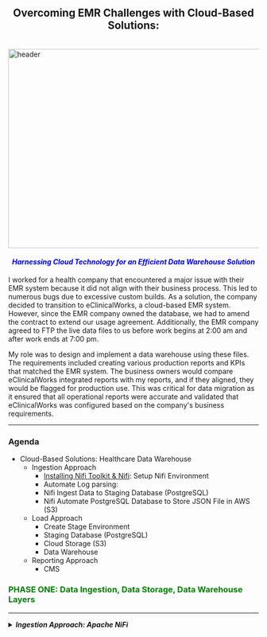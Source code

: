 <!-- ABOUT THE PROJECT -->

<!-- Still working on the project -->

## <center>Overcoming EMR Challenges with Cloud-Based Solutions:</center>
<br>
<img src="images/main2.png" alt="header" style="width: 900px; height: 400px;"><br>

#### <font color="blue"><em><center>Harnessing Cloud Technology for an Efficient Data Warehouse Solution</em></center></font>
I worked for a health company that encountered a major issue with their EMR system because it did not align with their business process. This led to numerous bugs due to excessive custom builds. As a solution, the company decided to transition to eClinicalWorks, a cloud-based EMR system. However, since the EMR company owned the database, we had to amend the contract to extend our usage agreement. Additionally, the EMR company agreed to FTP the live data files to us before work begins at 2:00 am and after work ends at 7:00 pm.

My role was to design and implement a data warehouse using these files. The requirements included creating various production reports and KPIs that matched the EMR system. The business owners would compare eClinicalWorks integrated reports with my reports, and if they aligned, they would be flagged for production use. This was critical for data migration as it ensured that all operational reports were accurate and validated that eClinicalWorks was configured based on the company's business requirements.

---------------------------------------------------------------------------------------------------------------------
### Agenda

- Cloud-Based Solutions: Healthcare Data Warehouse
  - Ingestion Approach
    - [Installing Nifi Toolkit & Nifi](https://nifi.apache.org/docs/nifi-docs/html/getting-started.html): Setup Nifi Environment
    - Automate Log parsing:
    - Nifi Ingest Data to Staging Database (PostgreSQL)
    - Nifi Automate PostgreSQL Database to Store JSON File in AWS (S3)
  - Load Approach
    - Create Stage Environment
    - Staging Database (PostgreSQL)
    - Cloud Storage (S3)
    - Data Warehouse 
  - Reporting Approach
    - CMS 
### <font color="green">PHASE ONE: Data Ingestion, Data Storage, Data Warehouse Layers</font>
---------------------------------------------------------------------------------------------------------------------

<details>
  <summary><strong><em>Ingestion Approach: Apache NiFi</em></strong></summary>

The ingestion process involves automating data movement across systems using Apache NiFi. In real-time, the data is loaded into a local database (PostgreSQL) before being pushed to the cloud storage environment (AWS S3).

#### Table of Contents
- [NIFI](http:/localhost:8443/nifi/): Setup Nifi Environment
  - [Installing Nifi Toolkit & Nifi](http:/localhost:8443/nifi/)
  - Automate Log parsing:
    - INFO
    - DEBUG
    - WARN
    - ERROR
  - FTP Environment: The EMR company pushes the health data to an environment 
      - JSON FILE: File (FTP Location) configuration
      - Upload Files
  - Staging Database (PostgreSQL): Ingest files into the database, temporary storage location for data cleansing, validation, and transformation processes
    - parameter-context
      - JSON FILE: Database configuration
    - postgresql
      - Create Tables
      - Load Data 
    - Cloud Storage (S3): Store processed and transformed files
        - Parameter-Context
          - JSON FILE: File configuration
        - AWS (S3)
        - Identity and Access Management (IAM)
        - Access Keys
        - Bucket
        - Folder
        - Load JSON Files

<details>
<summary>
    
##### 1) [NIFI](http:/localhost:8443/nifi/): Setup Nifi Environment
</summary>

- Setup Nifi Environment (I am using a MAC)
  - Open Terminal
  - Move to the following folder: `cd /opt`
- Installing Nifi Toolkit: You can download the Apache Nifi [here](https://nifi.apache.org/download.html) or follow these steps:
  - Create the following variables:
    - `export version='1.22.0'`
    - `export nifi_registry_port='18443'` (I am keeping the illustration simple. However, install registry, prod, dev stg is recommended)
    - `export nifi_prd_port='8443'`
  - Download Nifi Toolkit: I am using a MAC, and my environment location is `cd/opt`
    - `wget https://dlcdn.apache.org/nifi/${version}/nifi-toolkit-${version}-bin.zip cd /opt`
    - `unzip nifi-toolkit-${version}-bin.zip -d /opt/nifi-toolkit && cd /opt/nifi-toolkit/nifi-toolkit-${version} && mv * .. && cd .. && rm -rf nifi-toolkit-${version}`
  - Configuration Files
  
    Using the variables created above to configure Loop
    ----------------------------------------------------
    
    ```shell
    prop_replace () {
      target_file=${3:-${nifi_props_file}}
      echo 'replacing target file ' ${target_file}
      sed -i -e "s|^$1=.*$|$1=$2|" ${target_file}
    }

    mkdir -p /opt/nifi-toolkit/nifi-envs
    cp /opt/nifi-toolkit/conf/cli.properties.example /opt/nifi-toolkit/nifi-envs/nifi-PRD
    prop_replace baseUrl http://localhost:${nifi_prd_port} /opt/nifi-toolkit/nifi-envs/nifi-PRD
    cp /opt/nifi-toolkit/conf/cli.properties.example /opt/nifi-toolkit/nifi-envs/registry-PRD
    prop_replace baseUrl http://localhost:${nifi_registry_port} /opt/nifi-toolkit/nifi-envs/registry-PRD
    ```
    
    ### NIFI CLI STEPS:
    
    <strong>The config files have the following properties</strong>
    -----------------------------------------------------------------------------
    
    - Configure this nifi-PRD
      - Type the following: `cd /opt/nifi-toolkit/nifi-envs`
      - Add the following to `baseUrl`: `baseUrl=http://localhost:8443` 
    - Type the following and enter Nifi Toolkit env: `/opt/nifi-toolkit/bin/cli.sh`
    - Show Session Keys: `session keys`
    - Add session: `session set nifi.props /opt/nifi-toolkit/nifi-envs/nifi-DEV`

    <strong>View the Nifi Environment</strong>
    ---------------------------------------------------------------
     
    - Start Nifi: `/opt/nifi-prd/bin/nifi.sh start` 
    - Start Nifi-toolkit: `/opt/nifi-toolkit/bin/cli.sh`                 
    - View current Session: `session show`
    - Find the root PG Id: `nifi get-root-id`
    - List all Process Groups: `nifi pg-list` (it's empty, but will be used in `Files to Postgres Database` section)
    - Find the current user: `nifi current-user`
    - List all available templates: `nifi list-templates` (it's empty, haven't added any template as yet)

     <strong>Below is a basic view of the Nifi Environment</strong>
    ---------------------------------------------------------------
     
    <img src="images/fileconfig.png" alt="header" style="width: 1000px; height: 700px;"><br> 

</details>


<details>
<summary>
  
##### 2) [NIFI](http:/localhost:8443/nifi/): Automate Log Parsing
</summary>

<strong> Setup Log Parsing inside NIFI</strong>
---------------------------------------------------------------

- Log file location: `/opt/nifi-prd/logs` we can view the log files `nifi-app.log`
- Start Nifi: `/opt/nifi-prd/bin/nifi.sh start` 
- Start Nifi-toolkit: `/opt/nifi-toolkit/bin/cli.sh`
- Go to your Nifi web location: `http:/localhost:8443/nifi/`
    - Drag the Process Group icon onto the plane and name it `Healthcare Data Process`, then double click to open another plane
    - Drag another `Process Group` and name it `LOGS`

<strong> Create the Log Flow in Nifi</strong>
---------------------------------------------------------------

- Drag the `Processor` onto the plane and type `TailFile`, and set the Relationship to success
- Open the TailFile Configure page and click on `SETTINGS` and then click on `Bulletin Level`
    - This will mirror the flow based on the `Bulletin Level`. Then click on `PROPERTIES`
    - In the `Property` column, choose `Tailing mode` with the value `Single file`. In the `File(s) to Tail` column, add the log path
    - **Log file Path**: `/opt/nifi-prd/logs/nifi-app.log`<br><br>

    - TailFile Configure Processor: `Bulletin Level`
    ------------------------------------------
    <img src="images/Bulletin.png" alt="header" style="width: 700px; height: 400px;"> <br>

    - TailFile Configure Processor: `PROPERTIES`
    ------------------------------------------
    <img src="images/TailFile.png" alt="header" style="width: 700px; height: 500px;"> <br>

    - Connect `TailFile` RELATIONSHIPS to Success `SplitText`
    - Configure Processor for `SplitText`: Line Split Count `1` to split the `Bulletin Level type`
        - **Header Line Count**: `0`
        - **Removing Trailing Newlines**: `True`
    - Connect `SplitText` RELATIONSHIPS to Success `RouteOnContent` and Terminate: `failure` and `original`
    - Configure Processor for `RouteOnContent`
        - **Match Requirement**: `content must contain match`
        - **Character Set**: `UTF`
        - **Content Buffer Size**: `1 MB`
        - Click on `+` and manually add the following:
            - DEBUG: connect to LongAttribute
            - ERROR: connect to `ExtractGrok`
            - INFO: connect to LongAttribute
            - WARN: connect to LongAttribute
            - See Below <br>
                <img src="images/AddBulltin.png" alt="header" style="width: 600px; height: 400px;"> <br>
    - Connect `RouteOnContent` RELATIONSHIPS to Success `ExtractGrok` and Terminate: `unmatched`
    - Configure Processor for `ExtractGrok`
        - **Grok Expression**: `%{TIMESTAMP_ISO8601:timestamp} %{LOGLEVEL:level} \[%{DATA:thread}\] %{DATA:class} %{GREEDYDATA:message}`
        - **Character Set**: `flowfile-attribute`

    - If you have a `Slack` account, connect `RouteOnContent` RELATIONSHIPS to Success `PutSlack`
    - Configure Processor for `RouteOnContent`
        - **Webhook URL**: `Sensitive value set`
        - **Webhook Text**: ` An Error occurred at ${grok.timestamp} with Service ${grok.thread}. Error msg ${grok.message}`
        - Channel: <Your Slack Channel>

    NIFI: LOG DATA FLOW
    ------------------------------------------
    <img src="images/logfile.png" alt="header" style="width: 700px; height: 500px;"> <br>   
            
 
</details>

  <details>
<summary>
  
 ##### 3) [NIFI](http:/localhost:8443/nifi/): Push Files to PostgreSQL Database
</summary>
    
- Incorporating a staging database may seem unnecessary since the files are already standardized. However, there are several benefits to consider. Firstly, it provides cost-effectiveness. Utilizing the cloud for repeated SELECT operations can be expensive. Secondly, the staging database allows for the identification of any unforeseen data issues and enables additional data cleansing and standardization processes. The ultimate goal is to minimize the number of updates and inserts into Snowflake, ensuring optimal efficiency.
- **FTP LOCATION**: I used a Python script to create a `timestamp` and `increment count` for each file.
  - **Python Script**: [Script](code): I also implemented `Slack` to notify me when the file reaches `2 AM before work and 7 PM`
  - To integrate the Incoming `Webhooks` feature into the code, you'll need to make the following modifications:
    1. Install the slack_sdk library if you haven't already: `pip install slack_sdk`
    2. Import the necessary modules: `from slack_sdk import WebClient`, `from slack_sdk.errors import SlackApiError`
    3. Set up the Slack webhook URL: `slack_webhook_url = 'YOUR_SLACK_WEBHOOK_URL'`: Click here to view the script [Script](code)

- Automate configuration file within parameter-context 
    - **Create two folders**: Process-Nifi and parameter_context
    - /opt/nifi-toolkit/nifi-envs/`Process-Nifi/parameter_context` and add the files [`postgres-config.json`](parameter-context) to the folder
    - **Start Nifi-toolkit**: `/opt/nifi-toolkit/bin/cli.sh`
    - **Create the parameter Context for the database**:
    `nifi import-param-context -i /opt/nifi-toolkit/nifi-envs/Excel-NiFi/parameter_context/postgres-config.json' -u http://localhost:8443`
    - **Create the parameter Context for the file Tracker**:
    `nifi import-param-context -i /opt/nifi-toolkit/nifi-envs/Excel-NiFi/parameter_context/excell-healthcare-tracker-config.json' -u http://localhost:8443`
    - **Go to your Nifi web location**: `http:/localhost:8443/nifi/`
    - **Open Nifi**: In the top-right corner, click the icon and click on `Parameter Contexts` to confirm that the above files are loaded
    - **Global Gear**: Click on it and search in the `Process Group Parameter Context` for your loaded files and click apply
        - Drag the Process Group icon onto the plane and name it `Healthcare Data Process`, then double click to open another plane
        - Drag another `Process Group` and name it `File Extraction to Databases`
            - Click the process group `File Extraction to Database` and then Drag the Processor and type `List File`
                - In the ListFile processor, the file configuration should be loaded automatically
                - **Input Directory**: `#{source_directory}`
                - **File Filter**: `#{file_list}`
                - **Entity Tracking Node Identifier**: `${hostname()}`

            - Drag the Processor and type `FetchFile`
                - **File to Fetch**: `${absolute.path}/${filename}`
                - **Move Conflict Strategy**: `Rename`
            
            - Drag the Processor and type `ConvertRecord`: Read CSV files and convert them to `JSON`
                - **Record Reader**: `CSVReader`: we need to configure a `Controller Service Details`, click on `properties`
                    - **Schema Access Strategy**: `Inherit Record Schema`
                    - **Reader Schema**: click on the `+` icon and manually input the schema
                - **Record Writer**: `JsonRecordSetWriter`: we need to configure a `Controller Service Details`, click on `properties`
                    - **Schema Write Strategy**: `Use Schema Name Property`
                    - **Schema Name**: `schema.name`
                    - **Pretty Print JSON**: `true`
                    - **Schema Access Strategy**: `Inherit Record Schema`
            
            - Drag the Processor and type `AttributesToJson`
                - **Include Core Attributes**: `false`
                - **Include Dynamic Attributes**: `true`
                - **Include All Attributes**: `true`
                - **Overwrite Existing Attributes**: `false`
                - **Remove Attributes**: `output.data` 
            - Drag the Processor and type `EvaluateJsonPath`
                - **Attributes to JSON**: `true`
                - **Destination**: `flowfile-content`
                - **Null Value**: `null`
                - **Replacement Value**: `null`
                - **Include Root Group**: `false`
            
            - Drag the Processor and type `PutDatabaseRecord`
                - **PutDatabaseRecord**: we need to configure a `Controller Service Details`, click on `properties`
                    - **Database Connection Pooling Service**: `Database Connection Pooling Service`: Click on `controller service details` and configure it
                        - **Database Connection URL**: `jdbc:postgresql://localhost:5432/postgres`
                        - **Database Driver Class Name**: `org.postgresql.Driver`
                        - **Database Driver Location(s)**: `/opt/nifi-prd/drivers/postgresql-42.3.1.jar`
                        - **Database User**: `admin`
                        - **Database Password**: `admin`
                - **Table Name**: `t_file_info`
                - **Max Rows Per Flow File**: `1`
                - **Statement Type**: `Use Statement Attribute`
                - **Statement Attribute Name**: `dml.type`

                - **PutDatabaseRecord**: `Properties`
                ----------------------------------------
                <img src="images/PutDBRecord.png" alt="header" style="width: 700px; height: 400px;"> <br>  

            - Drag the Processor and type `ReplaceText`
                - **Replacement Strategy**: `Literal Replace`
                - **Search Value**: `insert`
                - **Replacement Value**: `select * from`
                - **Evaluate Repl. Value**: `false`
                - **Replacement Strategy**: `Literal Replace`
                - **Search Value**: `into`
                - **Replacement Value**: ``
                - **Evaluate Repl. Value**: `false`
            - Drag the Processor and type `ExecuteSQL`
                - **Database Connection Pooling Service**: `Database Connection Pooling Service`: Click on `controller service details` and configure it
                - **Table Name**: `t_file_info`
                - **Max Rows Per Flow File**: `1`
                - **Statement Type**: `Use Statement Attribute`
                - **Statement Attribute Name**: `dml.type`
                - **SQL select**: `SELECT * FROM t_file_info`
                
            - Drag the Processor and type `ListDatabaseTables`
                - **DB connection pool**: `Database Connection Pooling Service`: Click on `controller service details` and configure it

        FLOW FILES: Process Group Flow
        ----------------------------------------
        <img src="images/database.png" alt="header" style="width: 1000px; height: 700px;"> <br>

</details>

<details>
<summary>
  
##### 4) [NIFI](http:/localhost:8443/nifi/): Store Processed Files in AWS S3
</summary>

- Drag the Processor and type `PutS3Object`
    - **Access Key**: `AWS Access Key ID`
    - **Secret Key**: `AWS Secret Access Key`
    - **Bucket**: `your-bucket-name`
    - **Folder**: `${file_ftp_source_path}`

AWS S3 CONFIGURATION
----------------------------------------
- **Create a User**:
    - Login to the `AWS Management Console`
    - In the search bar, type `IAM` and click on `IAM (Identity and Access Management)`
    - Click on `Users` from the left-hand menu and then click on `Add User`
    - Enter a name for the user and select `Programmatic access` for the `Access type`
    - Click on `Next: Permissions` and then select `Attach existing policies directly`
    - Search for and select the `AmazonS3FullAccess` policy
    - Click on `Next: Tags` (optional) and then click on `Next: Review`
    - Review the user details and click on `Create user`
    - Take note of the `Access key ID` and `Secret access key` as you will need them in the Nifi configuration

- **Create an S3 Bucket**:
    - Go to the `AWS Management Console`
    - In the search bar, type `S3` and click on `S3`
    - Click on `Create bucket`
    - Enter a unique name for the bucket and choose the region
    - Click on `Next` and leave the rest of the settings as default
    - Click on `Next` and review the bucket settings
    - Click on `Create bucket`

NIFI: AWS S3 CONFIGURATION
----------------------------------------
- Click on the `gear` icon in the top-right corner and select `Controller Settings`
- Click on the `AWS S3` tab
- Enter the `Access Key ID` and `Secret Access Key` of the IAM user created earlier
- Click on `Test AWS S3 Credentials` to verify the connection
- Click on `Apply` and then `OK`

NIFI: S3 PROCESSOR CONFIGURATION
----------------------------------------
- **PutS3Object** Processor: Click on the processor and go to the `Properties` tab
- Enter the `Bucket` name created earlier
- Set the `Folder` property to `${file_ftp_source_path}` (assuming `file_ftp_source_path` is a flowfile attribute that contains the desired folder path)
- Configure any other properties as needed (e.g., access key, secret key, region, etc.)
- Connect the processor to the previous processor in your flow to continue the flow of data

NIFI: S3 PROCESSOR CONFIGURATION
----------------------------------------
- **PutS3Object** Processor: Click on the processor and go to the `Properties` tab
- Enter the `Bucket` name created earlier
- Set the `Folder` property to `${file_ftp_source_path}` (assuming `file_ftp_source_path` is a flowfile attribute that contains the desired folder path)
- Configure any other properties as needed (e.g., access key, secret key, region, etc.)
- Connect the processor to the previous processor in your flow to continue the flow of data

FLOW FILES: Process Group Flow
----------------------------------------
<img src="images/aws-s3.png" alt="header" style="width: 1000px; height: 700px;"> <br>
            
</details>
<br>

### <font color="green">PHASE TWO: Data Validation, Data Cleansing, and Transformation</font>
---------------------------------------------------------------------------------------------------------------------

<details>
<summary>
  
##### 5) [NIFI](http:/localhost:8443/nifi/): Data Validation and Cleansing
</summary>

- Drag the Processor and type `PutDatabaseRecord`
    - **PutDatabaseRecord**: we need to configure a `Controller Service Details`, click on `properties`
        - **Database Connection Pooling Service**: `Database Connection Pooling Service`: Click on `controller service details` and configure it
            - **Database Connection URL**: `jdbc:postgresql://localhost:5432/postgres`
            - **Database Driver Class Name**: `org.postgresql.Driver`
            - **Database Driver Location(s)**: `/opt/nifi-prd/drivers/postgresql-42.3.1.jar`
            - **Database User**: `admin`
            - **Database Password**: `admin`
    - **Table Name**: `t_file_info`
    - **Max Rows Per Flow File**: `1`
    - **Statement Type**: `Use Statement Attribute`
    - **Statement Attribute Name**: `dml.type`

    - **PutDatabaseRecord**: `Properties`
    ----------------------------------------
    <img src="images/PutDBRecord.png" alt="header" style="width: 700px; height: 400px;"> <br>  

- Drag the Processor and type `ReplaceText`
    - **Replacement Strategy**: `Literal Replace`
    - **Search Value**: `insert`
    - **Replacement Value**: `select * from`
    - **Evaluate Repl. Value**: `false`
    - **Replacement Strategy**: `Literal Replace`
    - **Search Value**: `into`
    - **Replacement Value**: ``
    - **Evaluate Repl. Value**: `false`
    
- Drag the Processor and type `ExecuteSQL`
    - **Database Connection Pooling Service**: `Database Connection Pooling Service`: Click on `controller service details` and configure it
    - **Table Name**: `t_file_info`
    - **Max Rows Per Flow File**: `1`
    - **Statement Type**: `Use Statement Attribute`
    - **Statement Attribute Name**: `dml.type`
    - **SQL select**: `SELECT * FROM t_file_info`
    
- Drag the Processor and type `ListDatabaseTables`
    - **DB connection pool**: `Database Connection Pooling Service`: Click on `controller service details` and configure it

FLOW FILES: Process Group Flow
----------------------------------------
<img src="images/database.png" alt="header" style="width: 1000px; height: 700px;"> <br>

</details>

<details>
<summary>
  
##### 6) [NIFI](http:/localhost:8443/nifi/): Data Transformation
</summary>

- Drag the Processor and type `PutSQL`
    - **Database Connection Pooling Service**: `Database Connection Pooling Service`: Click on `controller service details` and configure it
    - **Table Name**: `t_file_info`
    - **Max Rows Per Flow File**: `1`
    - **Statement Type**: `Use Statement Attribute`
    - **Statement Attribute Name**: `dml.type`
    - **SQL select**: `SELECT * FROM t_file_info`
    - **SQL insert**: `SELECT * FROM t_file_info`
    
- Drag the Processor and type `ReplaceText`
    - **Replacement Strategy**: `Literal Replace`
    - **Search Value**: `insert`
    - **Replacement Value**: `select * from`
    - **Evaluate Repl. Value**: `false`
    - **Replacement Strategy**: `Literal Replace`
    - **Search Value**: `into`
    - **Replacement Value**: ``
    - **Evaluate Repl. Value**: `false`
    
- Drag the Processor and type `ExecuteSQL`
    - **Database Connection Pooling Service**: `Database Connection Pooling Service`: Click on `controller service details` and configure it
    - **Table Name**: `t_file_info`
    - **Max Rows Per Flow File**: `1`
    - **Statement Type**: `Use Statement Attribute`
    - **Statement Attribute Name**: `dml.type`
    - **SQL select**: `SELECT * FROM t_file_info`

- Drag the Processor and type `ListDatabaseTables`
    - **DB connection pool**: `Database Connection Pooling Service`: Click on `controller service details` and configure it

FLOW FILES: Process Group Flow
----------------------------------------
<img src="images/transformation.png" alt="header" style="width: 1000px; height: 700px;"> <br>

</details>

<br>

### <font color="green">PHASE THREE: Reporting and KPIs</font>
---------------------------------------------------------------------------------------------------------------------

<details>
<summary>
  
##### 7) [NIFI](http:/localhost:8443/nifi/): Generate Reports and KPIs
</summary>

- Drag the Processor and type `PutSQL`
    - **Database Connection Pooling Service**: `Database Connection Pooling Service`: Click on `controller service details` and configure it
    - **Table Name**: `t_file_info`
    - **Max Rows Per Flow File**: `1`
    - **Statement Type**: `Use Statement Attribute`
    - **Statement Attribute Name**: `dml.type`
    - **SQL select**: `SELECT * FROM t_file_info`
    - **SQL insert**: `SELECT * FROM t_file_info`

- Drag the Processor and type `ReplaceText`
    - **Replacement Strategy**: `Literal Replace`
    - **Search Value**: `insert`
    - **Replacement Value**: `select * from`
    - **Evaluate Repl. Value**: `false`
    - **Replacement Strategy**: `Literal Replace`
    - **Search Value**: `into`
    - **Replacement Value**: ``
    - **Evaluate Repl. Value**: `false`
    
- Drag the Processor and type `ExecuteSQL`
    - **Database Connection Pooling Service**: `Database Connection Pooling Service`: Click on `controller service details` and configure it
    - **Table Name**: `t_file_info`
    - **Max Rows Per Flow File**: `1`
    - **Statement Type**: `Use Statement Attribute`
    - **Statement Attribute Name**: `dml.type`
    - **SQL select**: `SELECT * FROM t_file_info`

- Drag the Processor and type `ListDatabaseTables`
    - **DB connection pool**: `Database Connection Pooling Service`: Click on `controller service details` and configure it

FLOW FILES: Process Group Flow
----------------------------------------
<img src="images/reports.png" alt="header" style="width: 1000px; height: 700px;"> <br>

</details>

<br>

### <font color="green">PHASE FOUR: Data Migration and Validation</font>
---------------------------------------------------------------------------------------------------------------------

<details>
<summary>
  
##### 8) [NIFI](http:/localhost:8443/nifi/): Data Migration and Validation
</summary>

- Drag the Processor and type `PutSQL`
    - **Database Connection Pooling Service**: `Database Connection Pooling Service`: Click on `controller service details` and configure it
    - **Table Name**: `t_file_info`
    - **Max Rows Per Flow File**: `1`
    - **Statement Type**: `Use Statement Attribute`
    - **Statement Attribute Name**: `dml.type`
    - **SQL select**: `SELECT * FROM t_file_info`
    - **SQL insert**: `SELECT * FROM t_file_info`

- Drag the Processor and type `ReplaceText`
    - **Replacement Strategy**: `Literal Replace`
    - **Search Value**: `insert`
    - **Replacement Value**: `select * from`
    - **Evaluate Repl. Value**: `false`
    - **Replacement Strategy**: `Literal Replace`
    - **Search Value**: `into`
    - **Replacement Value**: ``
    - **Evaluate Repl. Value**: `false`
    
- Drag the Processor and type `ExecuteSQL`
    - **Database Connection Pooling Service**: `Database Connection Pooling Service`: Click on `controller service details` and configure it
    - **Table Name**: `t_file_info`
    - **Max Rows Per Flow File**: `1`
    - **Statement Type**: `Use Statement Attribute`
    - **Statement Attribute Name**: `dml.type`
    - **SQL select**: `SELECT * FROM t_file_info`

- Drag the Processor and type `ListDatabaseTables`
    - **DB connection pool**: `Database Connection Pooling Service`: Click on `controller service details` and configure it

FLOW FILES: Process Group Flow
----------------------------------------
<img src="images/migration.png" alt="header" style="width: 1000px; height: 700px;"> <br>

</details>

<br>

### <font color="green">PHASE FIVE: Production Use</font>
---------------------------------------------------------------------------------------------------------------------

<details>
<summary>
  
##### 9) [NIFI](http:/localhost:8443/nifi/): Production Use
</summary>

- Drag the Processor and type `PutSQL`
    - **Database Connection Pooling Service**: `Database Connection Pooling Service`: Click on `controller service details` and configure it
    - **Table Name**: `t_file_info`
    - **Max Rows Per Flow File**: `1`
    - **Statement Type**: `Use Statement Attribute`
    - **Statement Attribute Name**: `dml.type`
    - **SQL select**: `SELECT * FROM t_file_info`
    - **SQL insert**: `SELECT * FROM t_file_info`

- Drag the Processor and type `ReplaceText`
    - **Replacement Strategy**: `Literal Replace`
    - **Search Value**: `insert`
    - **Replacement Value**: `select * from`
    - **Evaluate Repl. Value**: `false`
    - **Replacement Strategy**: `Literal Replace`
    - **Search Value**: `into`
    - **Replacement Value**: ``
    - **Evaluate Repl. Value**: `false`
    
- Drag the Processor and type `ExecuteSQL`
    - **Database Connection Pooling Service**: `Database Connection Pooling Service`: Click on `controller service details` and configure it
    - **Table Name**: `t_file_info`
    - **Max Rows Per Flow File**: `1`
    - **Statement Type**: `Use Statement Attribute`
    - **Statement Attribute Name**: `dml.type`
    - **SQL select**: `SELECT * FROM t_file_info`

- Drag the Processor and type `ListDatabaseTables`
    - **DB connection pool**: `Database Connection Pooling Service`: Click on `controller service details` and configure it

FLOW FILES: Process Group Flow
----------------------------------------
<img src="images/production.png" alt="header" style="width: 1000px; height: 700px;"> <br>

</details>

